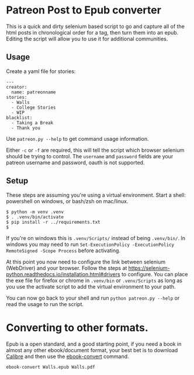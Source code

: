 # Patreon Post to Epub converter

This is a quick and dirty selenium based script to go and capture all of 
the html posts in chronological order for a tag, then turn them into an epub.  
Editing the script will allow you to use it for additional communities.

## Usage
Create a yaml file for stories:
```
---
creator:
  name: patreonname
stories:
  - Walls
  - College Stories
  - WIP
blacklist:
  - Taking a Break
  - Thank you
```

Use `patreon.py --help` to get command usage information.

Either `-c` or `-f` are required, this will tell the script which browser
selenium should be trying to control.  The `username` and `password` fields
are your patreon username and password, oauth is not supported.

## Setup

These steps are assuming you're using a virtual environment.  Start a shell:  powershell on windows, or bash/zsh on mac/linux.

```shell
$ python -m venv .venv
$ . .venv/bin/activate 
$ pip install -r ../requirements.txt
$ 
```
If you're on windows this is `.venv/Scripts/` instead of being `.venv/bin/`.
In windows you may need to run `Set-ExecutionPolicy -ExecutionPolicy RemoteSigned -Scope Process` before activating.

At this point you now need to configure the link between selenium (WebDriver)
and your browser.  Follow the steps at 
https://selenium-python.readthedocs.io/installation.html#drivers to configure. 
 You can place the exe file for firefox or chrome in `.venv/bin` or 
 `.venv/Scripts` as long as you use the activate script to add the 
 virtual environment to your path.

You can now go back to your shell and run `python patreon.py --help` or read 
the usage to run the script.

# Converting to other formats.

Epub is a open standard, and a good starting point, if you need a book in almost
any other ebook/document format, your best bet is to download 
[Calibre](https://calibre-ebook.com/) and then use the 
[ebook-convert](https://manual.calibre-ebook.com/generated/en/ebook-convert.html) command.

```
ebook-convert Walls.epub Walls.pdf
```